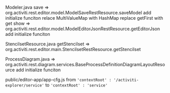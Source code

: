 Modeler.java
  save => org.activiti.rest.editor.model.ModelSaveRestResource.saveModel
  	add initialize funciton
  	relace MultiValueMap with HashMap
  	replace getFirst with get
  show => org.activiti.rest.editor.model.ModelEditorJsonRestResource.getEditorJson
  	add initialize funciton


StencilsetResource.java
  getStencilset => org.activiti.rest.editor.main.StencilsetRestResource.getStencilset


ProcessDiagram.java => org.activiti.rest.diagram.services.BaseProcessDefinitionDiagramLayoutResource
  add initialize funciton



public/editor-app/app-cfg.js
  from `'contextRoot' : '/activiti-explorer/service'` to `'contextRoot' : 'service'`